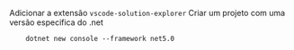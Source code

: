Adicionar a extensão `vscode-solution-explorer`
Criar um projeto com uma versão especifica do .net 
```console
    dotnet new console --framework net5.0
```